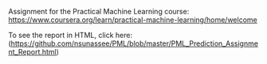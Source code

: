 Assignment for the Practical Machine Learning course: https://www.coursera.org/learn/practical-machine-learning/home/welcome

To see the report in HTML, click here: (https://github.com/nsunassee/PML/blob/master/PML_Prediction_Assignment_Report.html)
